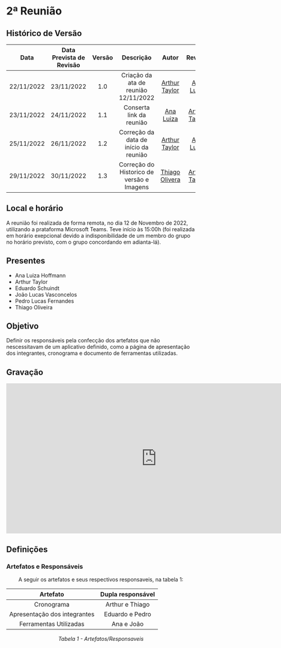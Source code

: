 # 2ª Reunião

## <a>Histórico de Versão</a>

|Data|Data Prevista de Revisão|Versão|Descrição|Autor|Revisor|
| :----------: |:---------:| :------: | :-----------: | :---------: |:---------: |
|22/11/2022|23/11/2022|1.0|Criação da ata de reunião 12/11/2022| [Arthur Taylor](https://github.com/Eruel6)| [Ana Luiza](https://github.com/AnHoff) |
|23/11/2022|24/11/2022|1.1|Conserta link da reunião| [Ana Luiza](https://github.com/AnHoff) | [Arthur Taylor](https://github.com/Eruel6)| 
|25/11/2022|26/11/2022|1.2|Correção da data de início da reunião| [Arthur Taylor](https://github.com/Eruel6)| [Ana Luiza](https://github.com/AnHoff) |
|29/11/2022|30/11/2022|1.3|Correção do Historico de versão e Imagens| [Thiago Olivera](https://github.com/Thiab394)| [Arthur Taylor](https://github.com/Eruel6)|


## <a>Local e horário</a>

A reunião foi realizada de forma remota, no dia 12 de Novembro de 2022, utilizando a prataforma Microsoft Teams. Teve início às 15:00h (foi realizada em horário exepcional devido a indisponibilidade de um membro do grupo no horário previsto, com o grupo concordando em adianta-lá).

## <a>Presentes</a>

- Ana Luiza Hoffmann
- Arthur Taylor
- Eduardo Schuindt
- João Lucas Vasconcelos
- Pedro Lucas Fernandes
- Thiago Oliveira

## <a>Objetivo</a>

Definir os responsáveis pela confecção dos artefatos que não nescessitavam de um aplicativo definido, como a página de apresentação dos integrantes, cronograma e documento de ferramentas utilizadas.

## <a>Gravação</a>

<center>
<iframe width="800" height="400" src="https://www.youtube-nocookie.com/embed/dgPIWv2J9-8" frameborder="0" allow="accelerometer; autoplay; clipboard-write; encrypted-media; gyroscope; picture-in-picture" allowfullscreen></iframe>
</center>



## <a>Definições</a>

### <a>Artefatos e Responsáveis</a>

<center>

A seguir os artefatos e seus respectivos responsaveis, na tabela 1:

| Artefato | Dupla responsável |
| :-: | :-: |
| Cronograma | Arthur e Thiago |
| Apresentação dos integrantes | Eduardo e Pedro |
| Ferramentas Utilizadas | Ana e João |

*Tabela 1 - Artefatos/Responsaveis*

</center>
